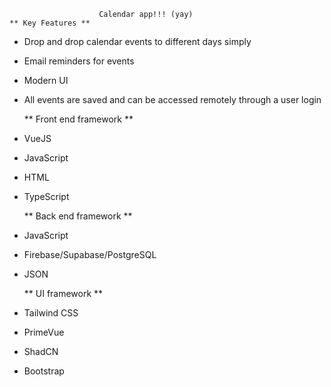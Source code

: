 						Calendar app!!! (yay)
	** Key Features **
- Drop and drop calendar events to different days simply
- Email reminders for events
- Modern UI
- All events are saved and can be accessed remotely through a user login

	** Front end framework **
- VueJS
- JavaScript
- HTML
- TypeScript

	** Back end framework **
- JavaScript
- Firebase/Supabase/PostgreSQL
- JSON

	** UI framework **
- Tailwind CSS
- PrimeVue
- ShadCN
- Bootstrap
